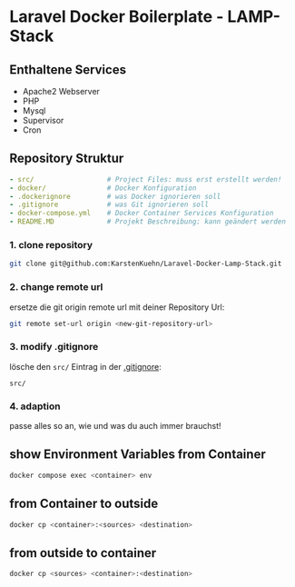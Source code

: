 # Laravel Docker Boilerplate - LAMP-Stack

## Enthaltene Services

- Apache2 Webserver
- PHP
- Mysql
- Supervisor
- Cron


## Repository Struktur

```yaml
- src/                  # Project Files: muss erst erstellt werden!
- docker/               # Docker Konfiguration
- .dockerignore         # was Docker ignorieren soll
- .gitignore            # was Git ignorieren soll
- docker-compose.yml    # Docker Container Services Konfiguration
- README.MD             # Projekt Beschreibung: kann geändert werden
```

### 1. clone repository
```bash
git clone git@github.com:KarstenKuehn/Laravel-Docker-Lamp-Stack.git
```

### 2. change remote url
ersetze die git origin remote url mit deiner Repository Url:
```bash
git remote set-url origin <new-git-repository-url>
```

### 3. modify .gitignore
lösche den `src/` Eintrag in der [.gitignore](.gitignore):
```text
src/
```

### 4. adaption
passe alles so an, wie und was du auch immer brauchst!



## show Environment Variables from Container
```bash
docker compose exec <container> env
```

## from Container to outside
```bash
docker cp <container>:<sources> <destination>
```
## from outside to container
```bash
docker cp <sources> <container>:<destination>
```
